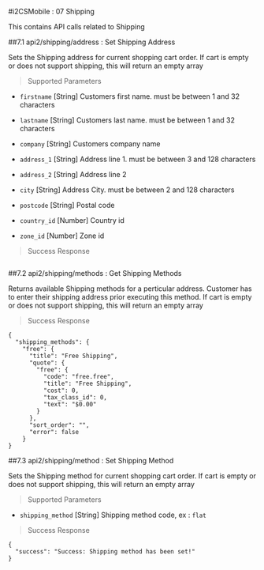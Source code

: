 #i2CSMobile : 07 Shipping

This contains API calls related to Shipping

##7.1 api2/shipping/address : Set Shipping Address

Sets the Shipping address for current shopping cart order. If cart is empty or does not support shipping, this will return an empty array

> Supported Parameters

* `firstname` [String] Customers first name. must be between 1 and 32 characters

* `lastname` [String] Customers last name. must be between 1 and 32 characters

* `company` [String] Customers company name

* `address_1` [String] Address line 1. must be between 3 and 128 characters

* `address_2` [String] Address line 2

* `city` [String] Address City. must be between 2 and 128 characters

* `postcode` [String] Postal code

* `country_id` [Number] Country id

* `zone_id` [Number] Zone id

> Success Response

```

```

##7.2 api2/shipping/methods : Get Shipping Methods

Returns available Shipping methods for a perticular address. Customer has to enter their shipping address prior executing this method. If cart is empty or does not support shipping, this will return an empty array

> Success Response

```
{
  "shipping_methods": {
    "free": {
      "title": "Free Shipping",
      "quote": {
        "free": {
          "code": "free.free",
          "title": "Free Shipping",
          "cost": 0,
          "tax_class_id": 0,
          "text": "$0.00"
        }
      },
      "sort_order": "",
      "error": false
    }
}
```

##7.3 api2/shipping/method : Set Shipping Method

Sets the Shipping method for current shopping cart order. If cart is empty or does not support shipping, this will return an empty array

> Supported Parameters

* `shipping_method` [String] Shipping method code, ex : `flat`

> Success Response

```
{
  "success": "Success: Shipping method has been set!"
}
```